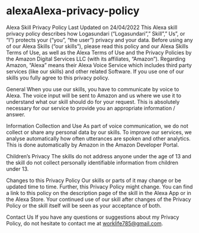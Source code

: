 


# alexaAlexa-privacy-policy


Alexa Skill Privacy Policy
Last Updated on 24/04/2022
This Alexa skill privacy policy describes how Logasundari (“Logasundari”,” Skill”,” Us”, or “I”) protects your (“you”, “the user”) privacy and your data. Before using any of our Alexa Skills (“our skills”), please read this policy and our Alexa Skills Terms of Use, as well as the Alexa Terms of Use and the Privacy Policies by the Amazon Digital Services LLC (with its affiliates, “Amazon”). Regarding Amazon, “Alexa” means their Alexa Voice Service which includes third party services (like our skills) and other related Software. If you use one of our skills you fully agree to this privacy policy.

General
When you use our skills, you have to communicate by voice to Alexa. The voice input will be sent to Amazon and us where we use it to understand what our skill should do for your request. This is absolutely necessary for our service to provide you an appropriate information / answer.

Information Collection and Use
As part of voice communication, we do not collect or share any personal data by our skills. To improve our services, we analyse automatically how often utterances are spoken and other analytics. This is done automatically by Amazon in the Amazon Developer Portal.

Children’s Privacy
The skills do not address anyone under the age of 13 and the skill do not collect personally identifiable information from children under 13.

Changes to this Privacy Policy
Our skills or parts of it may change or be updated time to time. Further, this Privacy Policy might change. You can find a link to this policy on the description page of the skill in the Alexa App or in the Alexa Store. Your continued use of our skill after changes of the Privacy Policy or the skill itself will be seen as your acceptance of both.

Contact Us
If you have any questions or suggestions about my Privacy Policy, do not hesitate to contact me at worklife785@gmail.com.
